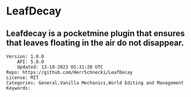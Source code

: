 # LeafDecay
## Leafdecay is a pocketmine plugin that ensures that leaves floating in the air do not disappear.
```properties
Version: 1.0.0
    API: 5.0.0
    Updated: 13-10-2023 05:31:20 UTC
Repo: https://github.com/HerrSchnecki/LeafDecay
License: MIT
Categories: General,Vanilla Mechanics,World Editing and Management
Keywords: 
```